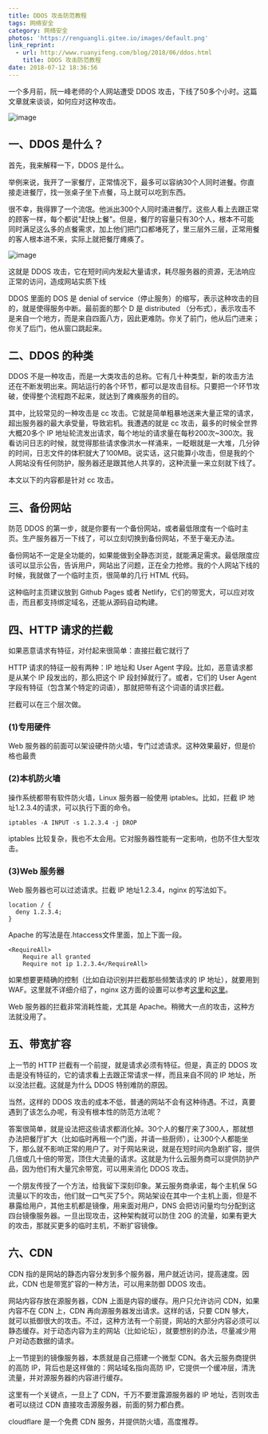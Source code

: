 ```yaml
---
title: DDOS 攻击防范教程
tags: 网络安全
category: 网络安全
photos: 'https://renguangli.gitee.io/images/default.png'
link_reprint:
  - url: http://www.ruanyifeng.com/blog/2018/06/ddos.html
    title: DDOS 攻击防范教程
date: 2018-07-12 18:36:56
---
```


一个多月前，阮一峰老师的个人网站遭受 DDOS 攻击，下线了50多个小时。这篇文章就来谈谈，如何应对这种攻击。

<!-- more -->

![image](https://www.wangbase.com/blogimg/asset/201806/bg2018062601.jpg)

## 一、DDOS 是什么？

首先，我来解释一下，DDOS 是什么。

举例来说，我开了一家餐厅，正常情况下，最多可以容纳30个人同时进餐。你直接走进餐厅，找一张桌子坐下点餐，马上就可以吃到东西。

很不幸，我得罪了一个流氓。他派出300个人同时涌进餐厅。这些人看上去跟正常的顾客一样，每个都说"赶快上餐"。但是，餐厅的容量只有30个人，根本不可能同时满足这么多的点餐需求，加上他们把门口都堵死了，里三层外三层，正常用餐的客人根本进不来，实际上就把餐厅瘫痪了。

![image](https://www.wangbase.com/blogimg/asset/201806/bg2018062603.jpg)

这就是 DDOS 攻击，它在短时间内发起大量请求，耗尽服务器的资源，无法响应正常的访问，造成网站实质下线

DDOS 里面的 DOS 是 denial of service（停止服务）的缩写，表示这种攻击的目的，就是使得服务中断。最前面的那个 D 是 distributed （分布式），表示攻击不是来自一个地方，而是来自四面八方，因此更难防。你关了前门，他从后门进来；你关了后门，他从窗口跳起来。

## 二、DDOS 的种类

DDOS 不是一种攻击，而是一大类攻击的总称。它有几十种类型，新的攻击方法还在不断发明出来。网站运行的各个环节，都可以是攻击目标。只要把一个环节攻破，使得整个流程跑不起来，就达到了瘫痪服务的目的。

其中，比较常见的一种攻击是 cc 攻击。它就是简单粗暴地送来大量正常的请求，超出服务器的最大承受量，导致宕机。我遭遇的就是 cc 攻击，最多的时候全世界大概20多个 IP 地址轮流发出请求，每个地址的请求量在每秒200次~300次。我看访问日志的时候，就觉得那些请求像洪水一样涌来，一眨眼就是一大堆，几分钟的时间，日志文件的体积就大了100MB。说实话，这只能算小攻击，但是我的个人网站没有任何防护，服务器还是跟其他人共享的，这种流量一来立刻就下线了。

本文以下的内容都是针对 cc 攻击。

## 三、备份网站

防范 DDOS 的第一步，就是你要有一个备份网站，或者最低限度有一个临时主页。生产服务器万一下线了，可以立刻切换到备份网站，不至于毫无办法。

备份网站不一定是全功能的，如果能做到全静态浏览，就能满足需求。最低限度应该可以显示公告，告诉用户，网站出了问题，正在全力抢修。我的个人网站下线的时候，我就做了一个临时主页，很简单的几行 HTML 代码。

这种临时主页建议放到 Github Pages 或者 Netlify，它们的带宽大，可以应对攻击，而且都支持绑定域名，还能从源码自动构建。

## 四、HTTP 请求的拦截

如果恶意请求有特征，对付起来很简单：直接拦截它就行了

HTTP 请求的特征一般有两种：IP 地址和 User Agent 字段。比如，恶意请求都是从某个 IP 段发出的，那么把这个 IP 段封掉就行了。或者，它们的 User Agent 字段有特征（包含某个特定的词语），那就把带有这个词语的请求拦截。

拦截可以在三个层次做。

### (1)专用硬件

Web 服务器的前面可以架设硬件防火墙，专门过滤请求。这种效果最好，但是价格也最贵

### (2)本机防火墙

操作系统都带有软件防火墙，Linux 服务器一般使用 iptables。比如，拦截 IP 地址1.2.3.4的请求，可以执行下面的命令。


```
iptables -A INPUT -s 1.2.3.4 -j DROP
```

iptables 比较复杂，我也不太会用。它对服务器性能有一定影响，也防不住大型攻击。

### (3)Web 服务器

Web 服务器也可以过滤请求。拦截 IP 地址1.2.3.4，nginx 的写法如下。


```
location / {
  deny 1.2.3.4;
}
```

Apache 的写法是在.htaccess文件里面，加上下面一段。


```
<RequireAll>
    Require all granted
    Require not ip 1.2.3.4</RequireAll>
```

如果想要更精确的控制（比如自动识别并拦截那些频繁请求的 IP 地址），就要用到 WAF。这里就不详细介绍了，nginx 这方面的设置可以参考[这里](https://www.nginx.com/blog/mitigating-ddos-attacks-with-nginx-and-nginx-plus/)和[这里](https://www.nginx.com/blog/rate-limiting-nginx/)。

Web 服务器的拦截非常消耗性能，尤其是 Apache。稍微大一点的攻击，这种方法就没用了。

## 五、带宽扩容

上一节的 HTTP 拦截有一个前提，就是请求必须有特征。但是，真正的 DDOS 攻击是没有特征的，它的请求看上去跟正常请求一样，而且来自不同的 IP 地址，所以没法拦截。这就是为什么 DDOS 特别难防的原因。

当然，这样的 DDOS 攻击的成本不低，普通的网站不会有这种待遇。不过，真要遇到了该怎么办呢，有没有根本性的防范方法呢？

答案很简单，就是设法把这些请求都消化掉。30个人的餐厅来了300人，那就想办法把餐厅扩大（比如临时再租一个门面，并请一些厨师），让300个人都能坐下，那么就不影响正常的用户了。对于网站来说，就是在短时间内急剧扩容，提供几倍或几十倍的带宽，顶住大流量的请求。这就是为什么云服务商可以提供防护产品，因为他们有大量冗余带宽，可以用来消化 DDOS 攻击。

一个朋友传授了一个方法，给我留下深刻印象。某云服务商承诺，每个主机保 5G 流量以下的攻击，他们就一口气买了5个。网站架设在其中一个主机上面，但是不暴露给用户，其他主机都是镜像，用来面对用户，DNS 会把访问量均匀分配到这四台镜像服务器。一旦出现攻击，这种架构就可以防住 20G 的流量，如果有更大的攻击，那就买更多的临时主机，不断扩容镜像。

## 六、CDN

CDN 指的是网站的静态内容分发到多个服务器，用户就近访问，提高速度。因此，CDN 也是带宽扩容的一种方法，可以用来防御 DDOS 攻击。

网站内容存放在源服务器，CDN 上面是内容的缓存。用户只允许访问 CDN，如果内容不在 CDN 上，CDN 再向源服务器发出请求。这样的话，只要 CDN 够大，就可以抵御很大的攻击。不过，这种方法有一个前提，网站的大部分内容必须可以静态缓存。对于动态内容为主的网站（比如论坛），就要想别的办法，尽量减少用户对动态数据的请求。

上一节提到的镜像服务器，本质就是自己搭建一个微型 CDN。各大云服务商提供的高防 IP，背后也是这样做的：网站域名指向高防 IP，它提供一个缓冲层，清洗流量，并对源服务器的内容进行缓存。

这里有一个关键点，一旦上了 CDN，千万不要泄露源服务器的 IP 地址，否则攻击者可以绕过 CDN 直接攻击源服务器，前面的努力都白费。

cloudflare 是一个免费 CDN 服务，并提供防火墙，高度推荐。